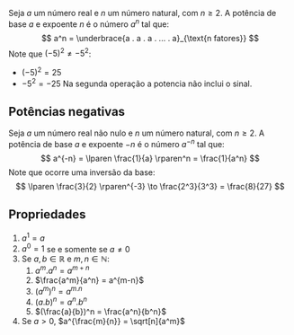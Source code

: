 Seja $a$ um número real e $n$ um número natural, com $n \ge 2$.
A potência de base $a$ e expoente $n$ é o número $a^n$ tal que:
$$
a^n = \underbrace{a . a . a . ... . a}_{\text{n fatores}}
$$
Note que $(-5)^2 \ne -5^2$:
- $(-5)^2 = 25$
- $-5^2 = -25$
Na segunda operação a potencia não inclui o sinal.
## Potências negativas
Seja $a$ um número real não nulo e $n$ um número natural, com $n \ge 2$.
A potência de base $a$ e expoente $-n$ é o número $a^{-n}$ tal que:
$$
a^{-n} = \lparen \frac{1}{a} \rparen^n = \frac{1}{a^n}
$$Note que ocorre uma inversão da base:
$$
\lparen \frac{3}{2} \rparen^{-3} \to \frac{2^3}{3^3} = \frac{8}{27}
$$
## Propriedades
1. $a^1 = a$
2. $a^0 = 1$ se e somente se $a \ne 0$
3. Se $a,b \in \mathbb{R}$ e $m,n \in \mathbb{N}$:
	1. $a^m . a^n = a^{m+n}$
	2. $\frac{a^m}{a^n} = a^{m-n}$
	3. $(a^m)^n = a^{m.n}$
	4. $(a.b)^n = a^n . b^n$
	5. $(\frac{a}{b})^n = \frac{a^n}{b^n}$
4. Se $a > 0$, $a^{\frac{m}{n}} = \sqrt[n]{a^m}$